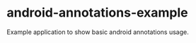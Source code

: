 android-annotations-example
===========================

Example application to show basic android annotations usage.
